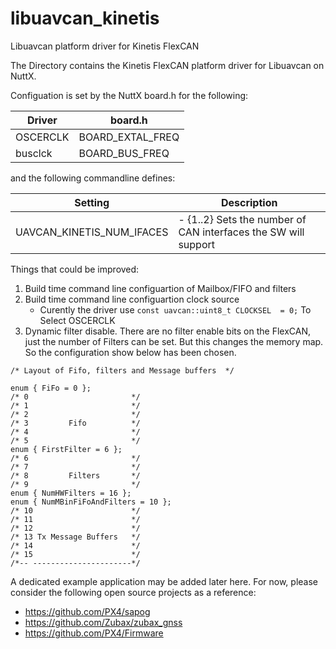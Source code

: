 # libuavcan_kinetis
Libuavcan platform driver for Kinetis FlexCAN

The Directory contains the Kinetis FlexCAN platform driver for Libuavcan on NuttX.

Configuation is set by the NuttX board.h for the following:

|  Driver  |      board.h     |
|--------|----------------|
| OSCERCLK | BOARD_EXTAL_FREQ |
|  busclck |  BOARD_BUS_FREQ  |

and the following commandline defines:

|      Setting      |                             Description                                           |
|-------------------|-----------------------------------------------------------------------------------|
|UAVCAN_KINETIS_NUM_IFACES   | - {1..2}  Sets the number of CAN interfaces the SW will support |

Things that could be improved:
1. Build time command line configuartion of Mailbox/FIFO and filters
2. Build time command line configuartion clock source
    - Curently the driver use `const uavcan::uint8_t CLOCKSEL  = 0;` To Select OSCERCLK
3. Dynamic filter disable. There are no filter enable bits on the FlexCAN, just the number of Filters
   can be set. But this changes the memory map. So the configuration show below has been chosen.

```
/* Layout of Fifo, filters and Message buffers  */

enum { FiFo = 0 };
/* 0                       */
/* 1                       */
/* 2                       */
/* 3         Fifo          */
/* 4                       */
/* 5                       */
enum { FirstFilter = 6 };
/* 6                       */
/* 7                       */
/* 8         Filters       */
/* 9                       */
enum { NumHWFilters = 16 };
enum { NumMBinFiFoAndFilters = 10 };
/* 10                      */
/* 11                      */
/* 12                      */
/* 13 Tx Message Buffers   */
/* 14                      */
/* 15                      */
/*-- ----------------------*/
```

A dedicated example application may be added later here.
For now, please consider the following open source projects as a reference:

- https://github.com/PX4/sapog
- https://github.com/Zubax/zubax_gnss
- https://github.com/PX4/Firmware
